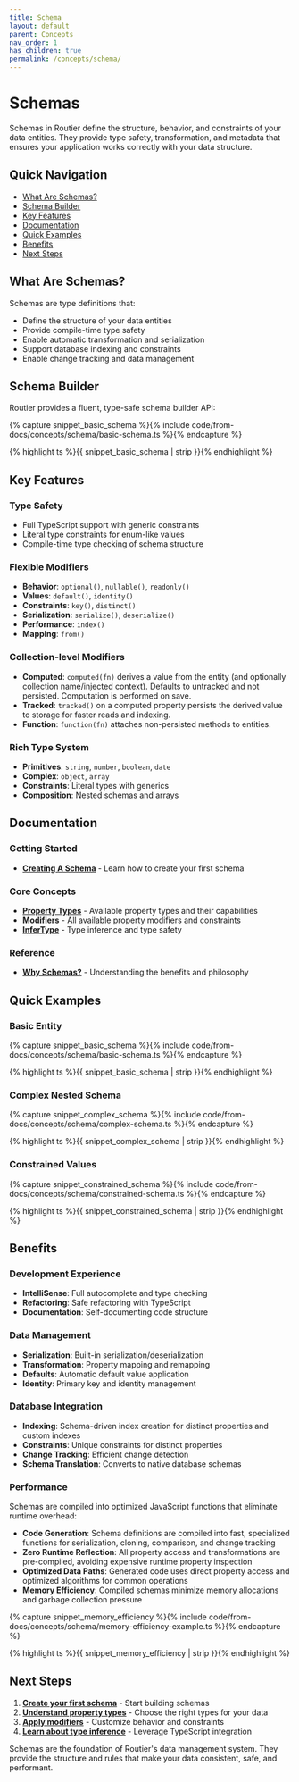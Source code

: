 ```yaml
---
title: Schema
layout: default
parent: Concepts
nav_order: 1
has_children: true
permalink: /concepts/schema/
---
```


# Schemas

Schemas in Routier define the structure, behavior, and constraints of your data entities. They provide type safety, transformation, and metadata that ensures your application works correctly with your data structure.

## Quick Navigation

- [What Are Schemas?](#what-are-schemas)
- [Schema Builder](#schema-builder)
- [Key Features](#key-features)
- [Documentation](#documentation)
- [Quick Examples](#quick-examples)
- [Benefits](#benefits)
- [Next Steps](#next-steps)

## What Are Schemas?

Schemas are type definitions that:

- Define the structure of your data entities
- Provide compile-time type safety
- Enable automatic transformation and serialization
- Support database indexing and constraints
- Enable change tracking and data management

## Schema Builder

Routier provides a fluent, type-safe schema builder API:

{% capture snippet_basic_schema %}{% include code/from-docs/concepts/schema/basic-schema.ts %}{% endcapture %}

{% highlight ts %}{{ snippet_basic_schema | strip }}{% endhighlight %}

## Key Features

### Type Safety

- Full TypeScript support with generic constraints
- Literal type constraints for enum-like values
- Compile-time type checking of schema structure

### Flexible Modifiers

- **Behavior**: `optional()`, `nullable()`, `readonly()`
- **Values**: `default()`, `identity()`
- **Constraints**: `key()`, `distinct()`
- **Serialization**: `serialize()`, `deserialize()`
- **Performance**: `index()`
- **Mapping**: `from()`

### Collection-level Modifiers

- **Computed**: `computed(fn)` derives a value from the entity (and optionally collection name/injected context). Defaults to untracked and not persisted. Computation is performed on save.
- **Tracked**: `tracked()` on a computed property persists the derived value to storage for faster reads and indexing.
- **Function**: `function(fn)` attaches non-persisted methods to entities.

### Rich Type System

- **Primitives**: `string`, `number`, `boolean`, `date`
- **Complex**: `object`, `array`
- **Constraints**: Literal types with generics
- **Composition**: Nested schemas and arrays

## Documentation

### Getting Started

- **[Creating A Schema](creating-a-schema.md)** - Learn how to create your first schema

### Core Concepts

- **[Property Types](property-types/README.md)** - Available property types and their capabilities
- **[Modifiers](modifiers/README.md)** - All available property modifiers and constraints
- **[InferType](infer-type.md)** - Type inference and type safety

### Reference

- **[Why Schemas?](why-schemas.md)** - Understanding the benefits and philosophy

## Quick Examples

### Basic Entity

{% capture snippet_basic_schema %}{% include code/from-docs/concepts/schema/basic-schema.ts %}{% endcapture %}

{% highlight ts %}{{ snippet_basic_schema | strip }}{% endhighlight %}

### Complex Nested Schema

{% capture snippet_complex_schema %}{% include code/from-docs/concepts/schema/complex-schema.ts %}{% endcapture %}

{% highlight ts %}{{ snippet_complex_schema | strip }}{% endhighlight %}

### Constrained Values

{% capture snippet_constrained_schema %}{% include code/from-docs/concepts/schema/constrained-schema.ts %}{% endcapture %}

{% highlight ts %}{{ snippet_constrained_schema | strip }}{% endhighlight %}

## Benefits

### Development Experience

- **IntelliSense**: Full autocomplete and type checking
- **Refactoring**: Safe refactoring with TypeScript
- **Documentation**: Self-documenting code structure

### Data Management

- **Serialization**: Built-in serialization/deserialization
- **Transformation**: Property mapping and remapping
- **Defaults**: Automatic default value application
- **Identity**: Primary key and identity management

### Database Integration

- **Indexing**: Schema-driven index creation for distinct properties and custom indexes
- **Constraints**: Unique constraints for distinct properties
- **Change Tracking**: Efficient change detection
- **Schema Translation**: Converts to native database schemas

### Performance

Schemas are compiled into optimized JavaScript functions that eliminate runtime overhead:

- **Code Generation**: Schema definitions are compiled into fast, specialized functions for serialization, cloning, comparison, and change tracking
- **Zero Runtime Reflection**: All property access and transformations are pre-compiled, avoiding expensive runtime property inspection
- **Optimized Data Paths**: Generated code uses direct property access and optimized algorithms for common operations
- **Memory Efficiency**: Compiled schemas minimize memory allocations and garbage collection pressure

{% capture snippet_memory_efficiency %}{% include code/from-docs/concepts/schema/memory-efficiency-example.ts %}{% endcapture %}

{% highlight ts %}{{ snippet_memory_efficiency | strip }}{% endhighlight %}

## Next Steps

1. **[Create your first schema](creating-a-schema.md)** - Start building schemas
2. **[Understand property types](property-types/README.md)** - Choose the right types for your data
3. **[Apply modifiers](modifiers/README.md)** - Customize behavior and constraints
4. **[Learn about type inference](infer-type.md)** - Leverage TypeScript integration

Schemas are the foundation of Routier's data management system. They provide the structure and rules that make your data consistent, safe, and performant.
